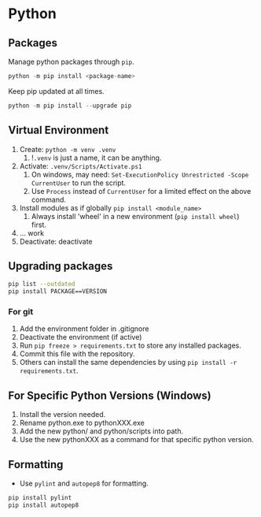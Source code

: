 # Python

## Packages

Manage python packages through `pip`.

```python
python -m pip install <package-name>
```

Keep pip updated at all times.

```python
python -m pip install --upgrade pip
```

## Virtual Environment

1. Create: `python -m venv .venv`
   1. !`.venv` is just a name, it can be anything.
2. Activate: `.venv/Scripts/Activate.ps1`
   1. On windows, may need: `Set-ExecutionPolicy Unrestricted -Scope CurrentUser` to run the script.
   2. Use `Process` instead of `CurrentUser` for a limited effect on the above command.
3. Install modules as if globally `pip install <module_name>`
   1. Always install 'wheel' in a new environment (`pip install wheel`) first.
4. ... work
5. Deactivate: deactivate

## Upgrading packages

```bash
pip list --outdated
pip install PACKAGE==VERSION
```

### For git

1. Add the environment folder in .gitignore
2. Deactivate the environment (if active)
3. Run `pip freeze > requirements.txt` to store any installed packages.
4. Commit this file with the repository.
5. Others can install the same dependencies by using `pip install -r requirements.txt`.

## For Specific Python Versions (Windows)

1. Install the version needed.
2. Rename python.exe to pythonXXX.exe
3. Add the new python/ and python/scripts into path.
4. Use the new pythonXXX as a command for that specific python version.

## Formatting

- Use `pylint` and `autopep8` for formatting.

```python
pip install pylint
pip install autopep8
```

